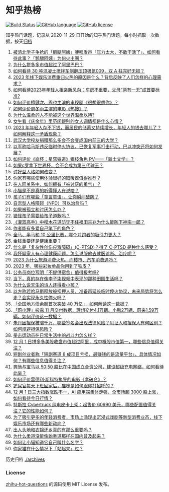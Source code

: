 # 知乎热榜
[![Build Status](https://github.com/ToWeLong/zhihu-hot-questions/workflows/CI/badge.svg)](https://github.com/ToWeLong/zhihu-hot-questions/actions)
[![GitHub language](https://img.shields.io/badge/language-golang-orange.svg)](https://golang.org/)
[![GitHub license](https://img.shields.io/github/license/ToWeLong/zhihu-hot-questions)](https://github.com/ToWeLong/zhihu-hot-questions/blob/main/LICENSE)

知乎热门话题，记录从 2020-11-29 日开始的知乎热门话题。每小时抓取一次数据，按天[归档](./archives)

<!-- BEGIN -->

1. [被清北学子争抢的「鹅腿阿姨」哽咽发声「压力太大，不敢干活了」，如何看待此事？「鹅腿阿姨」为何火出圈？](https://www.zhihu.com/question/632515500)
1. [为什么拼多多市值超过了阿里巴巴？](https://www.zhihu.com/question/632565077)
1. [如何看待 30 吨混凝土搅拌车侧翻压顶极氪009，双 A 柱完好无损？](https://www.zhihu.com/question/632823793)
1. [2023 年线下娱乐消费重归火热的原因是什么？背后反映了人们怎样的心理需求？](https://www.zhihu.com/question/601938935)
1. [如何看待2023年年轻人相亲新风向：车房不重要，父母“两有一无”成首要标准?](https://www.zhihu.com/question/632421824)
1. [如何评价檀健次、周也主演的电视剧《很想很想你》？](https://www.zhihu.com/question/632733016)
1. [如何评价周冬雨主演的电影《热搜》？](https://www.zhihu.com/question/631996888)
1. [为什么温柔的人不能被这个世界温柔以待?](https://www.zhihu.com/question/598829331)
1. [女生看《庆余年》里范闲跟别的女人调情都是什么心情？](https://www.zhihu.com/question/365109047)
1. [2023 年年轻人存不下钱，而居民的储蓄又持续增长，年轻人的钱去哪儿了？如何解释这一矛盾现象？](https://www.zhihu.com/question/630157182)
1. [武汉大学校友捐赠那么多会不会变成国内前三的大学？](https://www.zhihu.com/question/632432610)
1. [以军称哈马斯违反临时停火协议，已恢复军事打击行动，巴以冲突还将如何发展？](https://www.zhihu.com/question/632790367)
1. [如何评价《崩坏：星穹铁道》银枝角色 PV——「骑士文学」？](https://www.zhihu.com/question/632786924)
1. [如果c罗拿下世界杯，会不会成为第三代球王？](https://www.zhihu.com/question/629863825)
1. [讨好型人格如何改变？](https://www.zhihu.com/question/266660862)
1. [你家有哪些使用体验很好的取暖器值得推荐？](https://www.zhihu.com/question/627943462)
1. [在人际关系中，如何拥有「被讨厌的勇气」？](https://www.zhihu.com/question/632096906)
1. [小猫是不是真的听得懂人在说啥？](https://www.zhihu.com/question/626995239)
1. [孩子们有哪些「童言童语」，让你瞬间破防？](https://www.zhihu.com/question/626490606)
1. [自恋型人格障碍（NPD）可以治愈吗？](https://www.zhihu.com/question/632110785)
1. [如果被孤立和讨厌怎么办？](https://www.zhihu.com/question/513558654)
1. [错怪孩子需要给孩子道歉吗？](https://www.zhihu.com/question/632778421)
1. [《灌篮高手》中樱木花道防守不住福田吉兆为什么能防下神宗一郎？](https://www.zhihu.com/question/628370744)
1. [作者能有多爱自己笔下的角色？](https://www.zhihu.com/question/630128572)
1. [全马、半马和 10 公里比赛，哪个对跑者的吸引力更大？](https://www.zhihu.com/question/632453378)
1. [金钱重要还是健康重要？](https://www.zhihu.com/question/627976191)
1. [什么是「复杂性创伤应激障碍」(C-PTSD)？得了 C-PTSD 是种什么感受？](https://www.zhihu.com/question/628919714)
1. [我怀疑家人有心理健康问题，怎么说服他去就医诊断、治疗呢？](https://www.zhihu.com/question/629327048)
1. [2023 为什么旅游消费火热，而楼市、汽车消费遇冷？](https://www.zhihu.com/question/630156401)
1. [2023 年，哪些彩妆单品你用到了铁皮？](https://www.zhihu.com/question/632466743)
1. [公务员岗位写明「不提供宿舍」值得报考吗?](https://www.zhihu.com/question/626346758)
1. [当下，真的存在像李子柒视频中表现的那种田园生活吗？](https://www.zhihu.com/question/315551260)
1. [为什么说天生的诗人还得看小孩？](https://www.zhihu.com/question/632430525)
1. [以方称若哈马斯释放被扣押人员，准备再延长临时停火协议，未来局势将怎么走？会实现永久性停火吗？](https://www.zhihu.com/question/632771491)
1. [「全国地方债余额首次突破 40 万亿」，如何解读这一数据？](https://www.zhihu.com/question/632823742)
1. [「蔚小理」披露 11 月交付数据，理想交付4.1万辆、小鹏2万辆、蔚来1.59万辆，如何评价这一数据？](https://www.zhihu.com/question/632829630)
1. [朱丹因担保被骗千万，哪些签名会出现法律风险？见证人和担保人有何区别？如何规避担保风险？](https://www.zhihu.com/question/632784407)
1. [拳击运动员在日常生活中的战斗力怎么样？](https://www.zhihu.com/question/632055983)
1. [12 月 1 日拼多多美股收盘市值超过阿里，成中概股市值第一，哪些信息值得关注？](https://www.zhihu.com/question/632757408)
1. [短剧创业者称「短剧赛道 8 成项目亏损，最赚钱的是流量平台」，具体情况如何？有哪些信息值得关注？](https://www.zhihu.com/question/632600417)
1. [奔驰与宝马以 50:50 股比在中国成立合资公司，建设超级充电网络，如何看待此举？](https://www.zhihu.com/question/632636896)
1. [如何评价雷德利·斯科特执导的电影《拿破仑》？](https://www.zhihu.com/question/632700503)
1. [铲屎官每天下班回家后，猫咪是如何跟你打招呼的？](https://www.zhihu.com/question/629209215)
1. [12 月 1 日三大指数涨跌不一，AI 应用端集体走强，全市场超 3000 股上涨，如何看待今日行情？](https://www.zhihu.com/question/632766094)
1. [特斯拉 Cybertruck 纯电皮卡上架：起售价 60990 美元，哪些配置值得关注？它的性能如何？](https://www.zhihu.com/question/632755051)
1. [为了吸引更多的年轻消费者，市场上涌现出沉浸式戏剧等新型消费业态，线下娱乐市场还有哪些新动向？](https://www.zhihu.com/question/630021915)
1. [出人头地和衣锦还乡真的有那么重要吗？](https://www.zhihu.com/question/629441258)
1. [为什么柔道没能像跆拳道那样在国内普及起来？](https://www.zhihu.com/question/624482678)
1. [如何让小猫知道它自己叫什么名字？](https://www.zhihu.com/question/593079466)
1. [你家猫在什么情况下「站起来」过？](https://www.zhihu.com/question/631339626)

<!-- END -->

历史归档 [./archives](./archives)


### License
[zhihu-hot-questions](https://github.com/towelong/zhihu-hot-questions) 的源码使用 MIT License 发布。